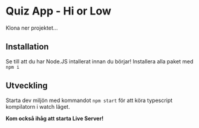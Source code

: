 # Quiz App - Hi or Low

Klona ner projektet...

## Installation

Se till att du har Node.JS intallerat innan du börjar!
Installera alla paket med `npm i`

## Utveckling

Starta dev miljön med kommandot `npm start` för att köra typescript kompilatorn i watch läget.

**Kom också ihåg att starta Live Server!**
